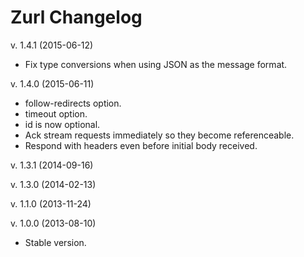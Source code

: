 Zurl Changelog
==============

v. 1.4.1 (2015-06-12)

  * Fix type conversions when using JSON as the message format.

v. 1.4.0 (2015-06-11)

  * follow-redirects option.
  * timeout option.
  * id is now optional.
  * Ack stream requests immediately so they become referenceable.
  * Respond with headers even before initial body received.

v. 1.3.1 (2014-09-16)

v. 1.3.0 (2014-02-13)

v. 1.1.0 (2013-11-24)

v. 1.0.0 (2013-08-10)

  * Stable version.
